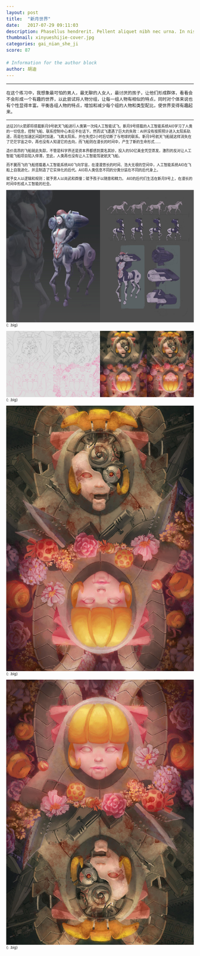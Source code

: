 ```yaml
---
layout: post
title:  "新月世界"
date:   2017-07-29 09:11:03
description: Phasellus hendrerit. Pellent aliquet nibh nec urna. In nis aliquet vel, dapibus id,mattis.
thumbnail: xinyueshijie-cover.jpg
categories: gai_nian_she_ji
score: 87

# Information for the author block
author: 胡迪
---
```


- - -

<small>在这个练习中，我想象最可怕的男人，最无聊的人女人，最讨厌的孩子，让他们形成群体，看看会不会形成一个有趣的世界，以此尝试将人物分组，让每一组人物有相似的特点，同时对个体来说也有个性显得丰富。平衡各组人物的特点，增加和减少每个组的人物和类型配比，使世界变得有趣起来。<small>

- - -

远征201火箭即将搭载新月9号航天飞船进行人类第一次纯人工智能试飞。新月9号搭载的人工智能系统AI0学习了人类的一切信息，控制飞船、联系控制中心本应不在话下。然而试飞遭遇了巨大的失败：AI并没有按照预计进入太阳系轨道，而是在加速区间超时加速，飞离太阳系，并在失控2小时后切断了与地球的联系。新月9号航天飞船就这样消失在了茫茫宇宙之中，再也没有人知道它的去向，而飞船则在漫长的时间中，产生了新的生命形式……

造价高昂的飞船就此失踪，不管是科学界还是资本界都感到莫名其妙，投入的50亿美金凭空蒸发，激烈的反对让人工智能飞船项目陷入停滞，至此，人类再也没有让人工智能驾驶航天飞船。

而不翼而飞的飞船搭载着人工智能系统AI0飞向宇宙，在漫漫悠长的时间、浩大无垠的空间中，人工智能系统AI0在飞船上自我进化，并且制造了它实体化的后代。AI0将人类信息不同的分类分装在不同的后代身上。

赋予女人以逻辑和规则；赋予男人以尚武和莽撞；赋予孩子以随意和精力。
AI0的后代们生活在新月9号上，在漫长的时间中形成人工智能的社会。 


![TEST](/assets/img/xinyueshijie/pic01.jpg){: .big}

![TEST](/assets/img/xinyueshijie/pic00.jpg){: .big}

![TEST](/assets/img/xinyueshijie/pic02.jpg){: .big}

![TEST](/assets/img/xinyueshijie/pic03.jpg){: .big}

[daringfireball.net]: http://daringfireball.net/projects/markdown/syntax#link

